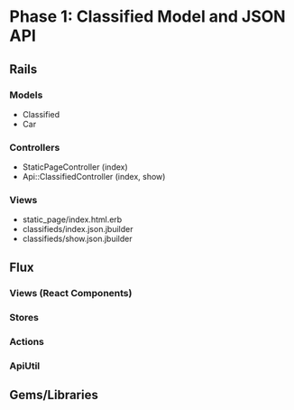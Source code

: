 # Phase 1: Classified Model and JSON API

## Rails
### Models
* Classified
* Car

### Controllers
* StaticPageController (index)
* Api::ClassifiedController (index, show)


### Views
* static_page/index.html.erb
* classifieds/index.json.jbuilder
* classifieds/show.json.jbuilder

## Flux

### Views (React Components)

### Stores

### Actions

### ApiUtil

## Gems/Libraries
